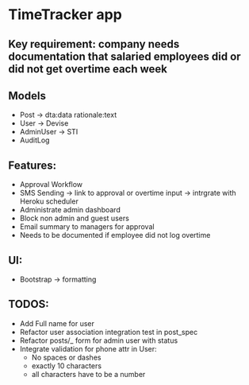 # TimeTracker app

## Key requirement: company needs documentation that salaried employees did or did not get overtime each week

## Models
- Post -> dta:data rationale:text
- User -> Devise
- AdminUser -> STI
- AuditLog

## Features:
- Approval Workflow
- SMS Sending -> link to approval or overtime input -> intrgrate with Heroku scheduler
- Administrate admin dashboard
- Block non admin and guest users
- Email summary to managers for approval
- Needs to be documented if employee did not log overtime

## UI:
- Bootstrap -> formatting

## TODOS:
- Add Full name for user
- Refactor user association integration test in post_spec
- Refactor posts/_ form for admin user with status
- Integrate validation for phone attr in User:
  - No spaces or dashes
  - exactly 10 characters
  - all characters have to be a number
